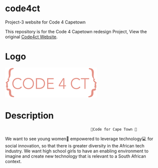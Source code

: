 # code4ct    
Project-3 website for Code 4 Capetown

This repository is for the Code 4 Capetown redesign Project, View the original [Code4ct Website](https://www.code4ct.com).

# Logo
![Code4ct-Logo](images/code4ct-logo.jpg "Code4ct-Logo")

# Description

                                           🏫Code for Cape Town 🏫
We want to see young women👩 empowered to leverage technology💻 for social innovation, so that there is greater diversity in the African tech industry. We want high school girls to have an enabling environment to imagine and create new technology that is relevant to a South African context.
